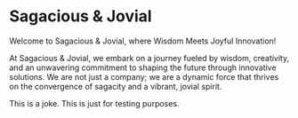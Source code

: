 # Sagacious & Jovial

Welcome to Sagacious & Jovial, where Wisdom Meets Joyful Innovation!

At Sagacious & Jovial, we embark on a journey fueled by wisdom, creativity, and an unwavering commitment to shaping the future through innovative solutions. We are not just a company; we are a dynamic force that thrives on the convergence of sagacity and a vibrant, jovial spirit.

This is a joke. This is just for testing purposes.
